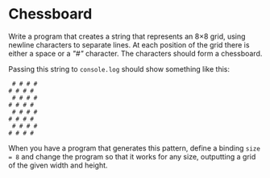 # Chessboard

Write a program that creates a string that represents an 8×8 grid, using newline characters to separate lines. At each position of the grid there is either a space or a *"#"* character. The characters should form a chessboard.

Passing this string to `console.log` should show something like this:

```console
 # # # #
# # # # 
 # # # #
# # # # 
 # # # #
# # # # 
 # # # #
# # # #
```

When you have a program that generates this pattern, define a binding `size = 8` and change the program so that it works for any size, outputting a grid of the given width and height.
